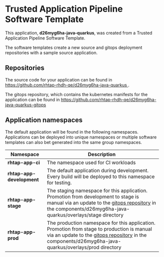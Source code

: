 # Trusted Application Pipeline Software Template

This application, **d26myg6ha-java-quarkus**, was created from a Trusted Application Pipeline Software Template.

The software templates create a new source and gitops deployment repositories with a sample source application. 

## Repositories

The source code for your application can be found in [https://github.com/rhtap-rhdh-qe/d26myg6ha-java-quarkus ](https://github.com/rhtap-rhdh-qe/d26myg6ha-java-quarkus ).
 
The gitops repository, which contains the kubernetes manifests for the application can be found in 
[https://github.com/rhtap-rhdh-qe/d26myg6ha-java-quarkus-gitops ](https://github.com/rhtap-rhdh-qe/d26myg6ha-java-quarkus-gitops ) 

## Application namespaces 

The default application will be found in the following namespaces. Applications can be deployed into unique namespaces or multiple software templates can also bet generated into the same group namespaces.  

|  Namespace   |  Description   |  
| -------- | -------- |
| **rhtap-app-ci** | The namespace used for CI workloads |
| **rhtap-app-development** | The default application during development. Every build will be deployed to this namespace for testing. |
| **rhtap-app-stage** | The staging namespace for this application. Promotion from development to stage is manual via an update to the [gitops repository](https://github.com/rhtap-rhdh-qe/d26myg6ha-java-quarkus-gitops ) in the components/d26myg6ha-java-quarkus/overlays/stage directory |
| **rhtap-app-prod** | The production namespace for this application. Promotion from stage to production is manual via an update to the [gitops repository](https://github.com/rhtap-rhdh-qe/d26myg6ha-java-quarkus-gitops ) in the components/d26myg6ha-java-quarkus/overlays/prod directory |